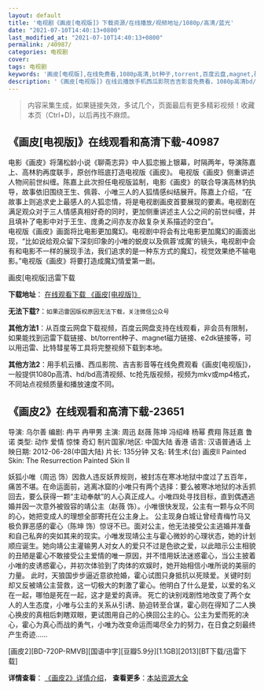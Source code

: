 ```yaml
---
layout: default
title: '电视剧《画皮[电视版]》下载资源/在线播放/视频地址/1080p/高清/蓝光'
date: "2021-07-10T14:40:13+0800"
last_modified_at: "2021-07-10T14:40:13+0800"
permalink: /40987/
categories: 电视剧
cover:
tags: 电视剧
keywords: '画皮[电视版],在线免费看,1080p高清,bt种子,torrent,百度云盘,magnet,磁力链,迅雷下载资源'
description: '《画皮[电视版]》在线云播放手机西瓜影院吉吉影音免费看，1080p高清bd/hd未删减完整版和tc抢先枪版，mkv/mp4格式，附带bt/torrent种子、magnet/磁力链、百度云盘、网盘资源迅雷下载链接'
---
```


>内容采集生成，如果链接失效，多试几个，页面最后有更多精彩视频！收藏本页（Ctrl+D)，以后再找不麻烦。


## 《画皮[电视版]》在线观看和高清下载-40987

电影《画皮》将蒲松龄小说《聊斋志异》中人狐恋搬上银幕，时隔两年，导演陈嘉上、高林豹再度联手，原创作班底打造电视版《画皮》。 电视版《画皮》侧重讲述人物间前世纠缠。陈嘉上此次担任电视版监制，电影《画皮》的联合导演高林豹执导，故事依旧围绕王生、佩蓉、小唯三人的人狐情感纠结展开。陈嘉上介绍，&ldquo;在故事上则追求史上最感人的人狐恋情，将是电视剧画皮首要展现的要素。电视剧在满足观众对于三人情感真相好奇的同时，更加侧重讲述主人公之间的前世纠缠，并且填补了电影中对于王生、庞勇之间亦友亦敌复杂关系描述的空白”。<br />电视版《画皮》画面将比电影更加魔幻。电视剧中将会有比电影更加魔幻的画面出现，&ldquo;比如说给观众留下深刻印象的小唯的蜕皮以及佩蓉‘成魔’的镜头，电视剧中会有和电影不一样的展现手法，我们追求的是一种东方式的魔幻，视觉效果绝不输电影。&rdquo;电视版《画皮》将要打造成魔幻情爱第一剧。


画皮[电视版]迅雷下载

**下载地址**： [在线观看下载 《画皮[电视版]》](https://www.993dy.com//vod-detail-id-11334.html) 


**无法下载?**：`如果迅雷因版权原因无法下载，关注微信公众号 `

**其他方法1**：从百度云网盘下载视频，百度云网盘支持在线观看，非会员有限制，如果能找到迅雷下载链接、bt/torrent种子、magnet磁力链接、e2dk链接等，可以用迅雷、比特彗星等工具将完整视频下载到本地。

**其他方法2**：用手机云播、西瓜影院、吉吉影音等在线免费观看《画皮[电视版]》，一般提供1080p高清、hd/bd高清视频、tc抢先版视频，视频为mkv或mp4格式，不同站点视频质量和播放速度不同。


## 《画皮2》在线观看和高清下载-23651

导演: 乌尔善 编剧: 冉平 冉甲男 主演: 周迅 赵薇 陈坤 冯绍峰 杨幂 费翔 陈廷嘉 鲁诺 类型: 动作 爱情 惊悚 奇幻 制片国家/地区: 中国大陆 香港 语言: 汉语普通话 上映日期: 2012-06-28(中国大陆) 片长: 135分钟 又名: 转生术(台) 画皮II Painted Skin: The Resurrection Painted Skin Ⅱ

妖狐小唯（周迅 饰）因救人违反妖界规则，被封冻在寒冰地狱中度过了五百年，痛苦不堪。在命运面前，逃离冰窟的小唯只有两个选择：要么被寒冰地狱的冰舌抓回去，要么获得一颗“主动奉献”的人心真正成人。小唯四处寻找目标，直到偶遇逃婚并因一次意外被毁容的靖公主（赵薇 饰）。小唯很快发现，公主有一颗与众不同的心，她把变成人的理想全部寄托在公主身上。 公主现身白城让曾经青梅竹马又极负罪恶感的霍心（陈坤 饰）惊讶不已。面对公主，他无法接受公主逃婚并准备和自己私奔的突如其来的现实。小唯发现靖公主与霍心微妙的心理状态，她的计划顺应诞生。她向靖公主灌输男人对女人的爱只不过是色欲之爱，以此暗示公主相貌的丑陋是霍心不敢接受公主爱情的唯一原因，并不惜用妖法迷惑霍心，当公主披着小唯的皮诱惑霍心，并初次体验到了肉体的欢娱时，她开始相信小唯所说的美丽的力量。 此时，天狼国步步逼近意欲抢婚，霍心试图只身抵抗以死赎爱。关键时刻却又反被靖公主营救，这一切极大的刺激了霍心。他明白了什么是爱，以爱的名义在一起，哪怕是死在一起，这才是爱的真谛。 死亡的诀别戏剧性地改变了两个女人的人生态度，小唯与公主的关系从引诱、胁迫转至合谋，霍心则在得知了二人换心换皮的真相后刺瞎双眼，更试图用自己的心换回公主的心。公主为爱而死的决心，霍心为真心而战的勇气，小唯为改变命运而竭尽全力的努力，在日食之刻最终产生奇迹……


[画皮2][BD-720P-RMVB][国语中字][豆瓣5.9分][1.1GB][2013][BT下载/迅雷下载]

**详情查看**： [《画皮2》详情介绍](/movie/23651/)， **查看更多**：[本站资源大全](/movie/t/all/)

